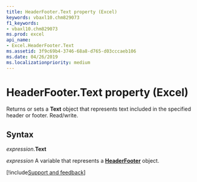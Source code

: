 ```yaml
---
title: HeaderFooter.Text property (Excel)
keywords: vbaxl10.chm829073
f1_keywords:
- vbaxl10.chm829073
ms.prod: excel
api_name:
- Excel.HeaderFooter.Text
ms.assetid: 3f9c69b4-3746-68a8-d765-d03cccaeb106
ms.date: 04/26/2019
ms.localizationpriority: medium
---
```



# HeaderFooter.Text property (Excel)

Returns or sets a **Text** object that represents text included in the specified header or footer. Read/write.


## Syntax

_expression_.**Text**

_expression_ A variable that represents a **[HeaderFooter](Excel.HeaderFooter.md)** object.




[!include[Support and feedback](~/includes/feedback-boilerplate.md)]